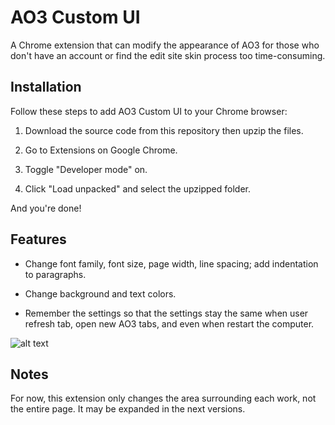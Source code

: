 # AO3 Custom UI

A Chrome extension that can modify the appearance of AO3 for those who don't have an account or find the edit site skin process too time-consuming.

## Installation

Follow these steps to add AO3 Custom UI to your Chrome browser:

1. Download the source code from this repository then upzip the files.

2. Go to Extensions on Google Chrome.

3. Toggle "Developer mode" on.

4. Click "Load unpacked" and select the upzipped folder.

And you're done!

## Features

- Change font family, font size, page width, line spacing; add indentation to paragraphs.

- Change background and text colors.

- Remember the settings so that the settings stay the same when user refresh tab, open new AO3 tabs, and even when restart the computer.

![alt text](https://images.squidge.org/images/2024/07/23/3.png)

## Notes

For now, this extension only changes the area surrounding each work, not the entire page. It may be expanded in the next versions.
